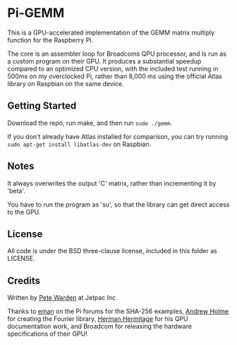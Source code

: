 Pi-GEMM
=======

This is a GPU-accelerated implementation of the GEMM matrix multiply function for the Raspberry Pi.

The core is an assembler loop for Broadcoms QPU processor, and is run as a custom program on their GPU.
It produces a substantial speedup compared to an optimized CPU version, with the included test running in 500ms on my overclocked Pi, rather than 8,000 ms using the official Atlas library on Raspbian on the same device.

## Getting Started

Download the repo, run make, and then run `sudo ./gemm`.

If you don't already have Atlas installed for comparison, you can try running `sudo apt-get install libatlas-dev` on Raspbian.

## Notes

It always overwrites the output 'C' matrix, rather than incrementing it by 'beta'.

You have to run the program as 'su', so that the library can get direct access to the GPU.

## License

All code is under the BSD three-clause license, included in this folder as LICENSE.

## Credits

Written by [Pete Warden](https://twitter.com/petewarden) at Jetpac Inc.

Thanks to [eman](http://www.raspberrypi.org/forums/viewtopic.php?f=33&t=77231) on the Pi forums for the SHA-256 examples, [Andrew Holme](http://www.aholme.co.uk/) for creating the Fourier library, [Herman Hermitage](https://github.com/hermanhermitage/videocoreiv-qpu) for his QPU documentation work, and Broadcom for releasing the hardware specifications of their GPU! 